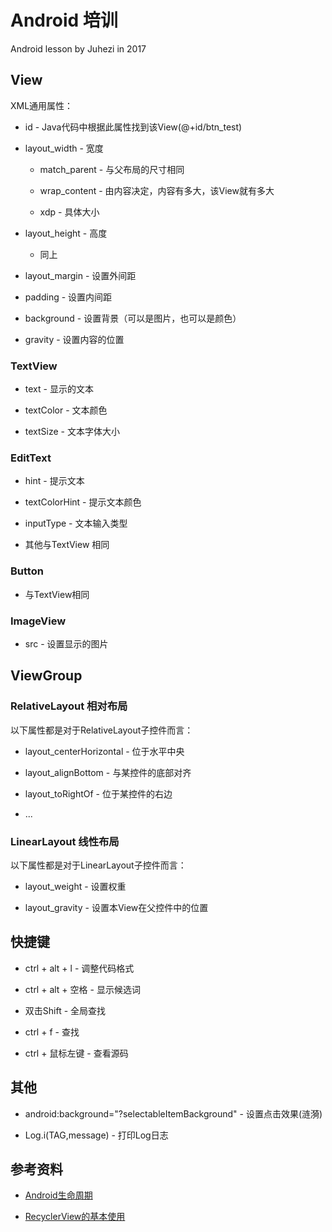 # Android 培训

Android lesson by Juhezi in 2017

## View

XML通用属性：

* id - Java代码中根据此属性找到该View(@+id/btn_test)

* layout_width - 宽度

    * match_parent - 与父布局的尺寸相同

    * wrap_content - 由内容决定，内容有多大，该View就有多大

    * xdp - 具体大小

* layout_height - 高度

    * 同上

* layout_margin - 设置外间距

* padding - 设置内间距

* background - 设置背景（可以是图片，也可以是颜色）

* gravity - 设置内容的位置

### TextView

* text - 显示的文本

* textColor - 文本颜色

* textSize - 文本字体大小

### EditText

* hint - 提示文本

* textColorHint - 提示文本颜色

* inputType - 文本输入类型

* 其他与TextView 相同

### Button

* 与TextView相同

### ImageView

* src - 设置显示的图片

## ViewGroup

### RelativeLayout 相对布局

以下属性都是对于RelativeLayout子控件而言：

* layout_centerHorizontal - 位于水平中央

* layout_alignBottom - 与某控件的底部对齐

* layout_toRightOf - 位于某控件的右边

* ...

### LinearLayout 线性布局

以下属性都是对于LinearLayout子控件而言：

* layout_weight - 设置权重

* layout_gravity - 设置本View在父控件中的位置

## 快捷键

* ctrl + alt + l - 调整代码格式

* ctrl + alt + 空格 - 显示候选词

* 双击Shift - 全局查找

* ctrl + f - 查找

* ctrl + 鼠标左键 - 查看源码

## 其他

* android:background="?selectableItemBackground" - 设置点击效果(涟漪)

* Log.i(TAG,message) - 打印Log日志

## 参考资料

* [Android生命周期](https://github.com/qiaoyunrui/StudyNote/blob/master/Android/Android%20Life%20Cycle.md)

* [RecyclerView的基本使用](https://github.com/qiaoyunrui/StudyNote/blob/master/Android/androidRecycler.md)
